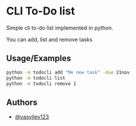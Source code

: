 
# CLI To-Do list 

Simple cli to-do list implemented in python.

You can add, list and remove tasks


## Usage/Examples

```cmd
python -m todocli add "Me new task" -due 21nov
python -m todocli list
python -m todocli remove 1

```


## Authors

- [@vasyliev123](https://www.github.com/vasyliev123)

